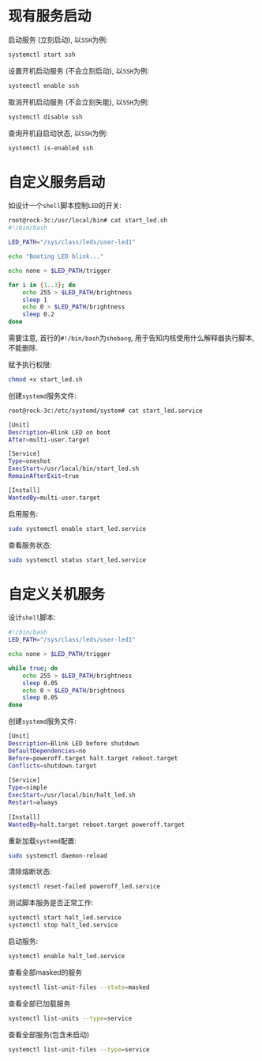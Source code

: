 # 现有服务启动

启动服务 (立刻启动), 以`SSH`为例:
```bash
systemctl start ssh
```

设置开机启动服务 (不会立刻启动), 以`SSH`为例:
```bash
systemctl enable ssh
```

取消开机启动服务 (不会立刻失能), 以`SSH`为例:
```bash
systemctl disable ssh
```

查询开机自启动状态, 以`SSH`为例:
```bash
systemctl is-enabled ssh
```

# 自定义服务启动

如设计一个`shell`脚本控制`LED`的开关:
```bash
root@rock-3c:/usr/local/bin# cat start_led.sh 
#!/bin/bash

LED_PATH="/sys/class/leds/user-led1"

echo "Booting LED blink..."

echo none > $LED_PATH/trigger

for i in {1..3}; do
	echo 255 > $LED_PATH/brightness
	sleep 1
	echo 0 > $LED_PATH/brightness
	sleep 0.2
done
```

需要注意, 首行的`#!/bin/bash`为`shebang`, 用于告知内核使用什么解释器执行脚本, 不能删除.

赋予执行权限:
```bash
chmod +x start_led.sh
```

创建`systemd`服务文件:
```bash
root@rock-3c:/etc/systemd/system# cat start_led.service 

[Unit]
Description=Blink LED on boot
After=multi-user.target

[Service]
Type=oneshot
ExecStart=/usr/local/bin/start_led.sh
RemainAfterExit=true 

[Install]
WantedBy=multi-user.target
```

启用服务:
```bash
sudo systemctl enable start_led.service
```

查看服务状态:
```bash
sudo systemctl status start_led.service
```

# 自定义关机服务

设计`shell`脚本:
```bash
#!/bin/bash
LED_PATH="/sys/class/leds/user-led1"

echo none > $LED_PATH/trigger

while true; do
	echo 255 > $LED_PATH/brightness
	sleep 0.05
	echo 0 > $LED_PATH/brightness
	sleep 0.05
done
```

创建`systemd`服务文件:
```bash
[Unit]
Description=Blink LED before shutdown
DefaultDependencies=no
Before=poweroff.target halt.target reboot.target
Conflicts=shutdown.target
  
[Service]
Type=simple
ExecStart=/usr/local/bin/halt_led.sh
Restart=always
  
[Install]
WantedBy=halt.target reboot.target poweroff.target
```

重新加载`systemd`配置:
```bash
sudo systemctl daemon-reload
```

清除熔断状态:
```bash
systemctl reset-failed poweroff_led.service
```

测试脚本服务是否正常工作:
```bash
systemctl start halt_led.service
systemctl stop halt_led.service
```

启动服务:
```bash
systemctl enable halt_led.service
```

查看全部masked的服务
```bash
systemctl list-unit-files --state=masked
```

查看全部已加载服务
```bash
systemctl list-units --type=service
```

查看全部服务(包含未启动)
```bash
systemctl list-unit-files --type=service
```